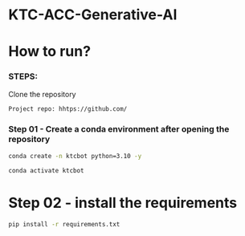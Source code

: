 # KTC-ACC-Generative-AI


# How to run?
### STEPS:

Clone the repository

```bash
Project repo: hhtps://github.com/
```

### Step 01 - Create a conda environment after opening the repository

```bash
conda create -n ktcbot python=3.10 -y
```

```bash
conda activate ktcbot
```

# Step 02 - install the requirements
```bash
pip install -r requirements.txt
```
